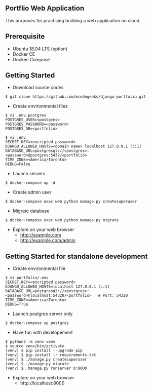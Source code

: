 ## Portflio Web Application
This purposes for practising building a web applicaiton on cloud.

## Prerequisite 
- Ubuntu 18.04 LTS (option)
- Docker CE
- Docker-Compose

## Getting Started
- Download source codes
```
$ git clone https://github.com/mcodegeeks/django-portfolio.git
```
- Create environmental files
```
$ vi .env.postgres
POSTGRES_USER=<postgres>
POSTGRES_PASSWORD=<password>
POSTGRES_DB=<portfolio>
```
```
$ vi .env
SECRET_KEY=<encripted password>
DJANGO_ALLOWED_HOSTS=<domain name> localhost 127.0.0.1 [::1]
DATABASE_URL=postgresql://<postgres>:<password>@postgres:5432/<portfolio>
TIME_ZONE=<America/Toronto>
DEBUG=False
```
- Launch servers
```
$ docker-compose up -d
```
- Create admin user
```
$ docker-compose exec web python manage.py createsuperuser
```
- Migrate database
```
$ docker-compose exec web python manage.py migrate
```
- Explore on your web browser
  * http://example.com
  * http://example.com/admin

## Getting Started for standalone development
- Create environmental file
```
$ vi portfolio/.env
SECRET_KEY=<encripted password>
DJANGO_ALLOWED_HOSTS=localhost 127.0.0.1 [::1]
DATABASE_URL=postgresql://<postgres>:<password>@localhost:54320/<portfolio>   # Port: 54320
TIME_ZONE=<America/Toronto>
DEBUG=True
```
- Launch postgres server only
```
$ docker-compose up postgres
```
- Have fun with developement
```
$ python3 -m venv venv
$ source venv/bin/activate
(venv) $ pip install --upgrade pip
(venv) $ pip install -r requirements.txt
(venv) $ ./manage.py createsuperuser
(venv) $ ./manage.py migrate
(venv) $ .manage.py runserver 0:8000
```
- Explore on your web browser
  * http://localhost:8000
